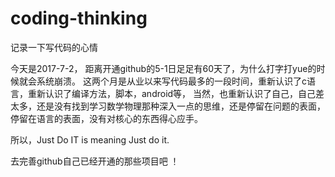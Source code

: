 # coding-thinking
记录一下写代码的心情

今天是2017-7-2， 距离开通github的5-1日足足有60天了，为什么打字打yue的时候就会系统崩溃。
这两个月是从业以来写代码最多的一段时间，重新认识了c语言，重新认识了编译方法，脚本，android等，
当然，也重新认识了自己，自己差太多，还是没有找到学习数学物理那种深入一点的思维，还是停留在问题的表面，
停留在语言的表面，没有对核心的东西得心应手。

所以，Just Do IT is meaning Just do it.

去完善github自己已经开通的那些项目吧 ！
